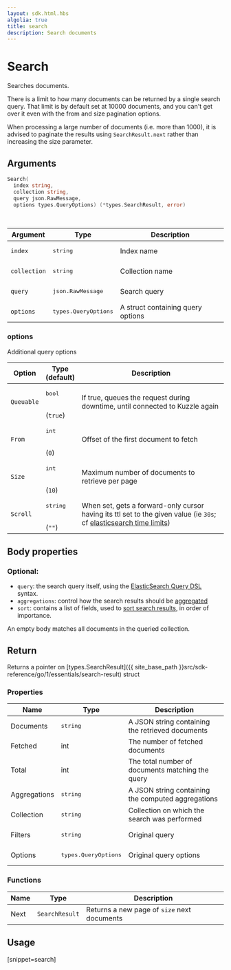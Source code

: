 ```yaml
---
layout: sdk.html.hbs
algolia: true
title: search
description: Search documents
---
```



# Search

Searches documents.

There is a limit to how many documents can be returned by a single search query.
That limit is by default set at 10000 documents, and you can't get over it even with the from and size pagination options.

<div class="alert alert-info">
  <p>
  When processing a large number of documents (i.e. more than 1000), it is advised to paginate the results using <code>SearchResult.next</code> rather than increasing the size parameter.
  </p>
</div>

## Arguments

```go
Search(
  index string,
  collection string,
  query json.RawMessage,
  options types.QueryOptions) (*types.SearchResult, error)
```

<br/>

| Argument | Type | Description |
| --- | --- | --- |
| `index` | <pre>string</pre> | Index name |
| `collection` | <pre>string</pre> | Collection name |
| `query` | <pre>json.RawMessage</pre> | Search query |
| `options` | <pre>types.QueryOptions</pre> | A struct containing query options |

### options

Additional query options

| Option | Type<br/>(default) | Description |
| --- | --- | --- |
| `Queuable` | <pre>bool</pre> <br/>(`true`) | If true, queues the request during downtime, until connected to Kuzzle again |
| `From` | <pre>int</pre><br/>(`0`) | Offset of the first document to fetch |
| `Size` | <pre>int</pre><br/>(`10`) | Maximum number of documents to retrieve per page  |
| `Scroll` | <pre>string</pre><br/>(`""`) | When set, gets a forward-only cursor having its ttl set to the given value (ie `30s`; cf [elasticsearch time limits](https://www.elastic.co/guide/en/elasticsearch/reference/current/common-options.html#time-units)) |

## Body properties

### Optional:

- `query`: the search query itself, using the [ElasticSearch Query DSL](https://www.elastic.co/guide/en/elasticsearch/reference/5.6/query-dsl.html) syntax.
- `aggregations`: control how the search results should be [aggregated](https://www.elastic.co/guide/en/elasticsearch/reference/5.6/search-aggregations.html)
- `sort`: contains a list of fields, used to [sort search results](https://www.elastic.co/guide/en/elasticsearch/reference/5.6/search-request-sort.html), in order of importance.

An empty body matches all documents in the queried collection.

## Return

Returns a pointer on [types.SearchResult]({{ site_base_path }}src/sdk-reference/go/1/essentials/search-result) struct

### Properties

| Name | Type | Description |
| --- | --- | --- |
| Documents | <pre>string</pre> | A JSON string containing the retrieved documents |
| Fetched | int | The number of fetched documents |
| Total | int | The total number of documents matching the query |
| Aggregations | <pre>string</pre> | A JSON string containing the computed aggregations |
| Collection | <pre>string</pre> | Collection on which the search was performed |
| Filters | <pre>string</pre> | Original query |
| Options | <pre>types.QueryOptions</pre> | Original query options |

### Functions

| Name | Type | Description |
| --- | --- | --- |
| Next | `SearchResult` | Returns a new page of `size` next documents |

## Usage

[snippet=search]
